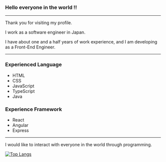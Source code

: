 
<!--
**shogo4131/shogo4131** is a ✨ _special_ ✨ repository because its `README.md` (this file) appears on your GitHub profile.

Here are some ideas to get you started:

- 🔭 I’m currently working on ...
- 🌱 I’m currently learning ...
- 👯 I’m looking to collaborate on ...
- 🤔 I’m looking for help with ...
- 💬 Ask me about ...
- 📫 How to reach me: ...
- 😄 Pronouns: ...
- ⚡ Fun fact: ...
-->

### Hello everyone in the world !!
---

Thank you for visiting my profile.

I work as a software engineer in Japan. 

I have about one and a half years of work experience, and I am developing as a Front-End Engineer.

---
### Experienced Language
- HTML
- CSS
- JavaScript
- TypeScript
- Java

### Experience Framework
- React
- Angular
- Express

---

I would like to interact with everyone in the world through programming.



[![Top Langs](https://github-readme-stats.vercel.app/api/top-langs/?username=shogo4131)](https://github.com/anuraghazra/github-readme-stats)
